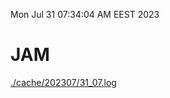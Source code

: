 Mon Jul 31 07:34:04 AM EEST 2023
# JAM
<a href='./cache/202307/31_07.log'>./cache/202307/31_07.log</a>
